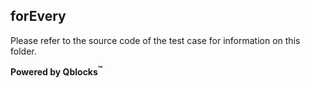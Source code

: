 ## forEvery

Please refer to the source code of the test case for information on this folder.

**Powered by Qblocks<sup>&trade;</sup>**


